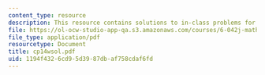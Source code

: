 ```yaml
---
content_type: resource
description: This resource contains solutions to in-class problems for week 14, wednesday.
file: https://ol-ocw-studio-app-qa.s3.amazonaws.com/courses/6-042j-mathematics-for-computer-science-fall-2005/1194f4326cd95d3987dbaf758cdaf6fd_cp14wsol.pdf
file_type: application/pdf
resourcetype: Document
title: cp14wsol.pdf
uid: 1194f432-6cd9-5d39-87db-af758cdaf6fd
---
```

